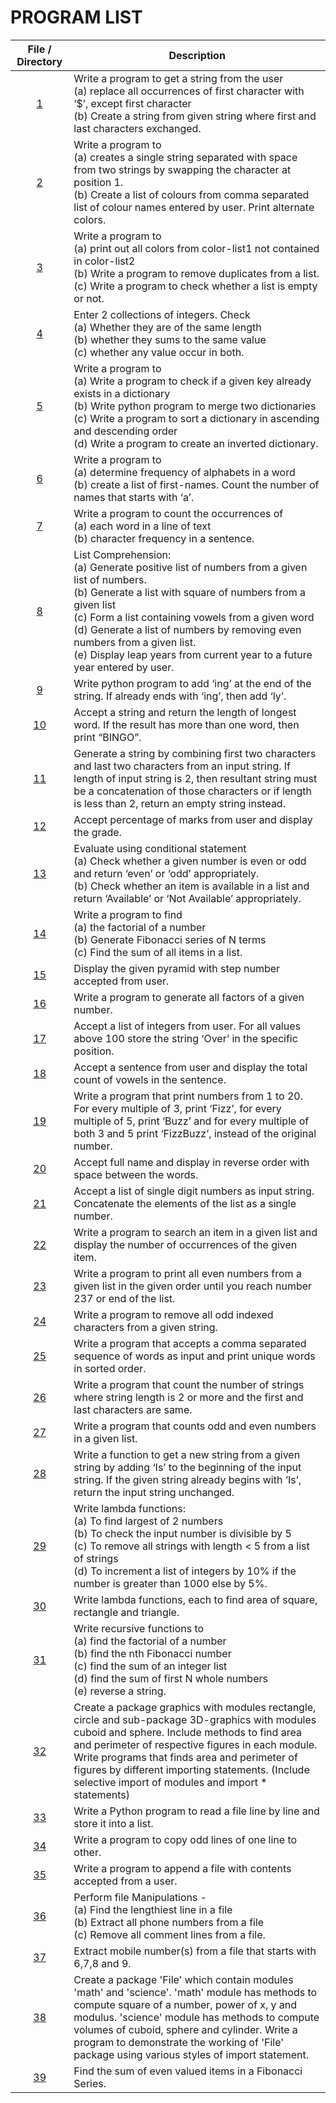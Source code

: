 # PROGRAM LIST
| File / Directory | Description |
|:---:|---|
| [1](P1.py) | Write a program to get a string from the user<br>   (a) replace all occurrences of first character with ‘$’, except first character<br>   (b) Create a string from given string where first and last characters exchanged. |
| [2](P2.py) | Write a program to<br>   (a) creates a single string separated with space from two strings by swapping the character at position 1.<br>   (b) Create a list of colours from comma separated list of colour names entered by user. Print alternate colors. |
| [3](P3.py) | Write a program to<br>   (a) print out all colors from color-list1 not contained in color-list2<br>   (b) Write a program to remove duplicates from a list.<br>   (c) Write a program to check whether a list is empty or not. |
| [4](P4.py) | Enter 2 collections of integers. Check<br>   (a) Whether they are of the same length<br>   (b) whether they sums to the same value<br>   (c) whether any value occur in both. |
| [5](P5.py) | Write a program to<br>   (a) Write a program to check if a given key already exists in a dictionary<br>   (b) Write python program to merge two dictionaries<br>   (c) Write a program to sort a dictionary in ascending and descending order<br>   (d) Write a program to create an inverted dictionary. |
| [6](P6.py) | Write a program to<br>   (a) determine frequency of alphabets in a word<br>   (b) create a list of first-names. Count the number of names that starts with ‘a’. |
| [7](P7.py) | Write a program to count the occurrences of<br>   (a) each word in a line of text<br>   (b) character frequency in a sentence. |
| [8](P8.py) | List Comprehension:<br>   (a) Generate positive list of numbers from a given list of numbers.<br>   (b) Generate a list with square of numbers from a given list<br>   (c) Form a list containing vowels from a given word<br>   (d) Generate a list of numbers by removing even numbers from a given list.<br>   (e) Display leap years from current year to a future year entered by user. |
| [9](P9.py) | Write python program to add ‘ing’ at the end of the string. If already ends with ‘ing’, then add ‘ly’. |
| [10](P10.py) | Accept a string and return the length of longest word. If the result has more than one word, then print “BINGO”. |
| [11](P11.py) | Generate a string by combining first two characters and last two characters from an input string. If length of input string is 2, then resultant string must be a concatenation of those characters or if length is less than 2, return an empty string instead. |
| [12](P12.py) | Accept percentage of marks from user and display the grade. |
| [13](P13.py) | Evaluate using conditional statement<br>    (a) Check whether a given number is even or odd and return ‘even’ or ‘odd’ appropriately.<br>    (b) Check whether an item is available in a list and return ‘Available’ or ‘Not Available’ appropriately. |
| [14](P14.py) | Write a program to find<br>    (a) the factorial of a number<br>    (b) Generate Fibonacci series of N terms<br>    (c) Find the sum of all items in a list. |
| [15](P15.py) | Display the given pyramid with step number accepted from user. |
| [16](P16.py) | Write a program to generate all factors of a given number. |
| [17](P17.py) | Accept a list of integers from user. For all values above 100 store the string ‘Over’ in the specific position. |
| [18](P18.py) | Accept a sentence from user and display the total count of vowels in the sentence. |
| [19](P19.py) | Write a program that print numbers from 1 to 20. For every multiple of 3, print ‘Fizz’, for every multiple of 5, print ‘Buzz’ and for every multiple of both 3 and 5 print ‘FizzBuzz’, instead of the original number. |
| [20](P20.py) | Accept full name and display in reverse order with space between the words. |
| [21](P21.py) | Accept a list of single digit numbers as input string. Concatenate the elements of the list as a single number. |
| [22](P22.py) | Write a program to search an item in a given list and display the number of occurrences of the given item. |
| [23](P23.py) | Write a program to print all even numbers from a given list in the given order until you reach number 237 or end of the list. |
| [24](P24.py) | Write a program to remove all odd indexed characters from a given string. |
| [25](P25.py) | Write a program that accepts a comma separated sequence of words as input and print unique words in sorted order. |
| [26](P26.py) | Write a program that count the number of strings where string length is 2 or more and the first and last characters are same. |
| [27](P27.py) | Write a program that counts odd and even numbers in a given list. |
| [28](P28.py) | Write a function to get a new string from a given string by adding ‘Is’ to the beginning of the input string. If the given string already begins with ‘Is’, return the input string unchanged. |
| [29](P29.py) | Write lambda functions:<br>     (a) To find largest of 2 numbers<br>     (b) To check the input number is divisible by 5<br>     (c) To remove all strings with length < 5 from a list of strings<br>     (d) To increment a list of integers by 10% if the number is greater than 1000 else by 5%. |
| [30](P30.py) | Write lambda functions, each to find area of square, rectangle and triangle. |
| [31](P31.py) | Write recursive functions to<br>    (a) find the factorial of a number<br>    (b) find the nth Fibonacci number<br>    (c) find the sum of an integer list<br>    (d) find the sum of first N whole numbers<br>    (e) reverse a string. |
| [32](P32) | Create a package graphics with modules rectangle, circle and sub-package 3D-graphics with modules cuboid and sphere. Include methods to find area and perimeter of respective figures in each module. Write programs that finds area and perimeter of figures by different importing statements. (Include selective import of modules and import * statements) |
| [33](P33) | Write a Python program to read a file line by line and store it into a list. |
| [34](P34) | Write a program to copy odd lines of one line to other. |
| [35](P35) | Write a program to append a file with contents accepted from a user. |
| [36](P36) | Perform file Manipulations -<br>    (a) Find the lengthiest line in a file<br>    (b) Extract all phone numbers from a file<br>    (c) Remove all comment lines from a file. |
| [37](P37) | Extract mobile number(s) from a file that starts with 6,7,8 and 9. |
| [38](P38) | Create a package 'File' which contain modules 'math' and 'science'. 'math' module has methods to compute square of a number, power of x, y and modulus. 'science' module has methods to compute volumes of cuboid, sphere and cylinder. Write a program to demonstrate the working of 'File' package using various styles of import statement. |
| [39](P39.py) | Find the sum of even valued items in a Fibonacci Series. |